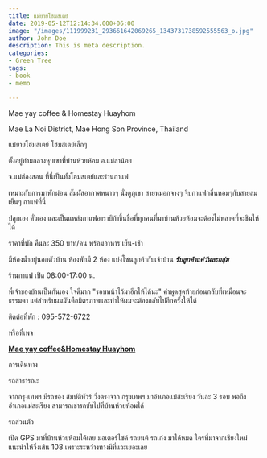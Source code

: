 ```yaml
---
title: แม่ยายโฮมสเตย์
date: 2019-05-12T12:14:34.000+06:00
image: "/images/111999231_293661642069265_1343731738592555563_o.jpg"
author: John Doe
description: This is meta description.
categories:
- Green Tree
tags:
- book
- memo

---
```

Mae yay coffee & Homestay Huayhom

Mae La Noi District, Mae Hong Son Province, Thailand

แม่ยายโฮมสเตย์ โฮมสเตย์เล็กๆ

ตั้งอยู่ท่ามกลางหุบเขาที่บ้านห้วยห้อม อ.แม่ลาน้อย

จ.แม่ฮ่องสอน ที่นี่เป็นทั้งโฮมสเตย์และร้านกาแฟ

เหมาะกับการมาพักผ่อน สัมผัสอากาศหนาวๆ นั่งดูภูเขา สายหมอกจางๆ จิบกาแฟกลิ่นหอมๆกับสายลมเย็นๆ กาแฟที่นี่

ปลูกเอง คั่วเอง และเป็นแหล่งกาแฟอาราบิก้าขึ้นชื่อที่ทุกคนที่มาบ้านห้วยห้อมจะต้องไม่พลาดที่จะชิมให้ได้

 ราคาที่พัก คืนละ 350 บาท/คน พร้อมอาหาร เย็น-เช้า

มีห้องน้ำอยู่นอกตัวบ้าน ห้องพักมี 2 ห้อง แบ่งโซนลูกค้ากับเจ้าบ้าน ***รับลูกค้าแค่วันละกลุ่ม***

ร้านกาแฟ เปิด 08:00-17:00 น.

พี่เจ้าของบ้านเป็นกันเอง ใจดีมาก "รอบหน้าไว้มาอีกให้ได้นะ" คำพูดสุดท้ายก่อนกลับที่เหมือนจะธรรมดา แต่สำหรับผมมันคือมิตรภาพและทำให้ผมจะต้องกลับไปอีกครั้งให้ได้

ติดต่อที่พัก : 095-572-6722

หรือที่เพจ 

[**Mae yay coffee&Homestay Huayhom**](https://www.facebook.com/MaeyaycoffeeRoaster/?__cft__\[0\]=AZUTHdSCPjO5549DzvJBY47IkSbZXMIfBbK0pQgq6WVgixMFWRI7EUigAWdy_FPlPEBuekP-qXSzVPpnF2U7hKHIHI0nc3tPkXXtg3JTUb0FLPwpX8J_KEZTjtYX4plITiy2eP8FlcWwgGCsCuA9zAFE4eJeJIPvwuVrosFHvNC_0OHbT2Wr_FwWq2KbMlByQNU&__tn__=kK-R)

การเดินทาง

 รถสาธารณะ

จากกรุงเทพฯ มีรถของ สมบัติทัวร์ วิ่งตรงจาก กรุงเทพฯ มาอำเภอแม่สะเรียง วันละ 3 รอบ พอถึงอำเภอแม่สะเรียง สามารถเช่ารถขับไปที่บ้านห้วยห้อมได้

รถส่วนตัว 

เปิด GPS มาที่บ้านห้วยห้อมได้เลย มอเตอร์ไซค์ รถยนต์ รถเก๋ง มาได้หมด ใครที่มาจากเชียงใหม่แนะนำให้วิ่งเส้น 108 เพราะระหว่างทางมีที่แวะเยอะเลย